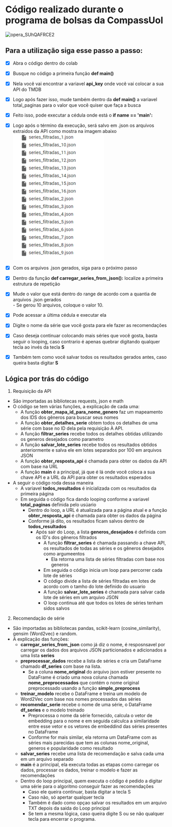 # Código realizado durante o programa de bolsas da CompassUol 
![opera_SUhQAFRCE2](https://github.com/drdssouza/Recomendacao-Series/assets/107600287/bab85c33-b3db-44f8-b487-b37eb38aaa4f)


## Para a utilização siga esse passo a passo:
- [x] Abra o código dentro do colab
- [x] Busque no código a primeira função **def main()**
- [x] Nela você vai encontrar a variavel **api_key** onde você vai colocar a sua API do TMDB
- [x] Logo após fazer isso, mude também dentro da **def main()** a variavel total_paginas para o valor que você quiser que faça a busca
- [x] Feito isso, pode executar a cédula onde está o **if __name__ == '__main__':** 
- [x] Logo após o término da execução, será salvo em .json os arquivos extraidos da API como mostra na imagem abaixo<br>
![Arquivos Json](imgs/arquivosJSON.png)<br>
- [x] Com os arquivos .json gerados, siga para o próximo passo
- [x] Dentro da função **def carregar_series_from_json():** localize a primeira estrutura de repetição
- [x] Mude o valor que está dentro do range de acordo com a quantia de arquivos .json gerados <br>
      - Se gerou 10 arquivos, coloque o valor 10.
- [x] Pode acessar a última cédula e executar ela
- [x] Digite o nome da série que você gosta para ele fazer as recomendações
- [x] Caso deseja continuar colocando mais séries que você gosta, basta seguir o looping, caso contrario é apenas quebrar digitando qualquer tecla ao invés da tecla **S**
- [X] Também tem como você salvar todos os resultados gerados antes, caso queira basta digitar **S**





## Lógica por trás do código 
1. Requisição da API
  - São importadas as bibliotecas requests, json e math
  - O código se tem várias funções, a explicação de cada uma:
     - A função **obter_mapa_id_para_nome_genero** faz um mapeamento dos IDS dos gêneros para buscar seus nomes
     - A função **obter_detalhes_serie** obtem todos os detalhes de uma série com base no ID dela pela requisição À API.
     - A função **filtrar_series** recebe todos os detalhes obtidas utilizando os generos desejados como parametro
     - A função **salvar_lote_series** recebe todos os resultados obtidos anteriormente e salva ele em lotes separados por 100 em arquivos JSON
     - A função **obter_resposta_api** é chamada para obter os dados da API com base na URL
     - A função **main** é a principal, já que é lá onde você coloca a sua chave API e a URL da API para obter os resultados esperados
  - A seguir o código roda dessa maneira
    -  A variavel **todos_resultados** é inicializada com os resultados da primeira página
      - Em seguida o código fica dando looping conforme a variavel **total_paginas** definida pelo usúario
        - Dentro do loop, a URL é atualizada para a página atual e a função **obter_resposta_api** é chamada para obter os dados da página
        - Conforme já dito, os resultados ficam salvos dentro de **todos_resultados**
          - Após sair do Loop, a lista **generos_desejados** é definida com os ID's dos gêneros filtrados
            - A função **filtrar_series** é chamada passando a chave API, os resultados de todas as séries e os gêneros desejados como argumeentos
              - Ela retorna uma lista de séries filtradas com base nos generos
            - Em seguida o código inicia um loop para percorrer cada lote de séries
            - O código divide a lista de séries filtradas em lotes de acordo com o tamho do lote definido do usuario
            - A função **salvar_lote_series** é chamada para salvar cada lote de séries em um arquivo JSON
            - O loop continua até que todos os lotes de séries tenham sidos salvos
              
2. Recomendação de série
  - São importadas as bibliotecas pandas, scikit-learn (cosine_similarity), gensim (Word2vec) e random.
  - A explicação das funções:
    - **carregar_series_from_json** como já diz o nome, é resposnsavel por carregar os dados dos arquivos JSON particionados e adicionados a uma lista **series**
    - **preprocessar_dados** recebe a lista de séries e cria um DataFrame chamado **df_series** com base na lista.
      - Se a coluna **nome_original** do arquivo json estiver presente no DataFrame é criado uma nova coluna chamada **nome_preprocessados** que contém o nome original preprocessado usando a função **simple_preprocess**
    - **treinar_modelo** recebe o DataFrame e treina um modelo de Word2Vec com base nos nomes processados das séries
    - **recomendar_serie** recebe o nome de uma série, o DataFrame **df_series** e o modelo treinado
      - Preprocessa o nome da série fornecido, calcula o vetor de embedding para o nome e em seguida calculca a similaridade entre esse vetor e os vetores de embeddind das séries presentes no DataFrame
      - Conforme for mais similar, ela retorna um DataFrame com as séries mais parecidas que tem as colunas nome_original, generos e popularidade como resultado
    - **salvar_series** recebe uma lista de recomendação e salva cada uma em um arquivo separado
    - **main** é a principal, ela executa todas as etapas como carregar os dados, processar os dados, treinar o modelo e fazer as recomendações
    - Dentro do loop principal, quem executa o código é pedido a digitar uma série para o algoritmo conseguir fazer as recomendações
      - Caso ele queira continuar, basta digitar a tecla S
      - Caso não, só apertar qualquer tecla
      - Também é dado como opçao salvar os resultados em um arquivo TXT depois da saida do Loop principal
      - Se tem a mesma lógica, caso queira digite S ou se não qualquer tecla para encerrar o programa.

